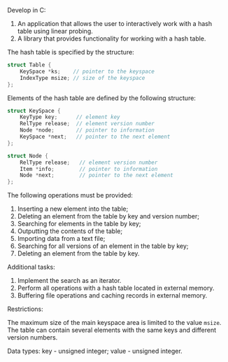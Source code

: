 Develop in C: 

1. An application that allows the user to interactively work with a hash table using linear probing. 
2. A library that provides functionality for working with a hash table.  

The hash table is specified by the structure:

```c
struct Table {
    KeySpace *ks;    // pointer to the keyspace 
    IndexType msize; // size of the keyspace 
}; 
```

Elements of the hash table are defined by the following structure:

```c 
struct KeySpace {
    KeyType key;      // element key 
    RelType release;  // element version number 
    Node *node;       // pointer to information 
    KeySpace *next;   // pointer to the next element 
}; 

struct Node {
    RelType release;   // element version number 
    Item *info;        // pointer to information 
    Node *next;        // pointer to the next element 
}; 
```

The following operations must be provided:

1. Inserting a new element into the table; 
2. Deleting an element from the table by key and version number; 
3. Searching for elements in the table by key; 
4. Outputting the contents of the table; 
5. Importing data from a text file; 
6. Searching for all versions of an element in the table by key; 
7. Deleting an element from the table by key.

Additional tasks:

1. Implement the search as an iterator. 
2. Perform all operations with a hash table located in external memory. 
3. Buffering file operations and caching records in external memory.

Restrictions:

The maximum size of the main keyspace area is limited to the value `msize`. 
The table can contain several elements with the same keys and different version numbers.

Data types: key - unsigned integer; value - unsigned integer.
